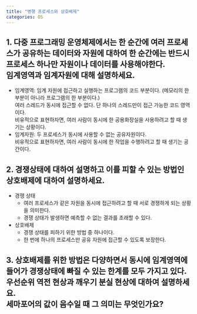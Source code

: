 ```yaml
---
title: "병행 프로세스와 상호배제"
categories: OS
---
```

## **1. 다중 프로그래밍 운영체제에서는 한 순간에 여러 프로세스가 공유하는 데이터와 자원에 대하여 한 순간에는 반드시 프로세스 하나만 자원이나 데이터를 사용해야한다.<br/>임계영역과 임계자원에 대해 설명하세요.**

- 임계영역: 임계 자원에 접근하고 실행하는 프로그램의 코드 부분이다. (메모리의 한 부분이 아니라 프로그램의 한 부분이다.)<br/>여러 스레드가 동시에 접근할 수 없다. 단 하나의 스레드만이 접근 가능한 코드 영역이다.<br/>비유적으로 표현하자면, 여러 사람이 동시에 한 공용화장실을 사용하려고 할 때 생기는 상황이다.
- 임계자원: 두 프로세스가 동시에 사용할 수 없는 공유자원이다.<br/>비유적으로 표현하자면, 여러 사람이 동시에 한 작업을 수행하려고 할 때 생기는 공간이다.

## **2. 경쟁상태에 대하여 설명하고 이를 피할 수 있는 방법인 상호배제에 대하여 설명하세요.**

- 경쟁 상태
    - 여러 프로세스가 같은 자원을 동시에 접근하려고 할 때 서로 경쟁하게 되는 상황을 의미한다.
    - 경쟁 상태가 발생하면 예측할 수 없는 결과를 초래할 수 있다.
- 상호배제
    - 경쟁 상태를 피하기 위한 방법 중 하나이다.
    - 한 번에 하나의 프로세스만 공유 자원에 접근할 수 있도록 보장한다.

## **3. 상호배제를 위한 방법은 다양하면서 동시에 임계영역에 들어가 경쟁상태에 빠질 수 있는 한계를 모두 가지고 있다.<br/>우선순위 역전 현상과 깨우기 분실 현상에 대하여 설명하세요.<br/>세마포어의 값이 음수일 때 그 의미는 무엇인가요?**
